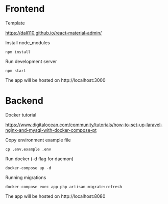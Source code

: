 # Frontend
Template

https://dali110.github.io/react-material-admin/

Install node_modules
```
npm install
```

Run development server
```
npm start
```

The app will be hosted on http://localhost:3000

# Backend

Docker tutorial

https://www.digitalocean.com/community/tutorials/how-to-set-up-laravel-nginx-and-mysql-with-docker-compose-pt


Copy environment example file
```
cp .env.example .env
```

Run docker (-d flag for daemon)
```
docker-compose up -d
```

Running migrations
```
docker-compose exec app php artisan migrate:refresh
```

The app will be hosted on http://localhost:8080
